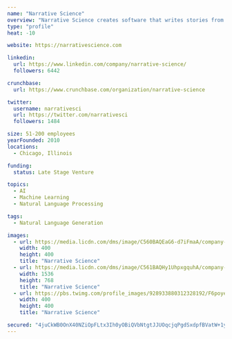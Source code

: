 ```yaml
---
name: "Narrative Science"
overview: "Narrative Science creates software that writes stories from data to drive understanding and results. Powered by artificial intelligence, our technology automatically turns data into easy-to-understand reports, transforms statistics into stories, and converts numbers into knowledge."
type: "profile"
heat: -10

website: https://narrativescience.com

linkedin:
  url: https://www.linkedin.com/company/narrative-science/
  followers: 6442

crunchbase:
  url: https://www.crunchbase.com/organization/narrative-science

twitter:
  username: narrativesci
  url: https://twitter.com/narrativesci
  followers: 1484

size: 51-200 employees
yearFounded: 2010
locations:
  - Chicago, Illinois

funding:
  status: Late Stage Venture

topics:
  - AI
  - Machine Learning
  - Natural Language Processing

tags:
  - Natural Language Generation

images:
  - url: https://media.licdn.com/dms/image/C560BAQEaG6-d7iFmaA/company-logo_400_400/0?e=1574899200&v=beta&t=QQyMdJ8CU6xj3NgSGCLRMYyB2oi2zerUvI9Vw-JR3T8
    width: 400
    height: 400
    title: "Narrative Science"
  - url: https://media.licdn.com/dms/image/C561BAQHy1UhpxgquhA/company-background_10000/0?e=1566763200&v=beta&t=yvgNxcd5mSQtfisNsxNpJ4ng_vYCZBm6ALSjue3twvs
    width: 1536
    height: 768
    title: "Narrative Science"
  - url: https://pbs.twimg.com/profile_images/928933880312328192/F6poyeGJ_400x400.jpg
    width: 400
    height: 400
    title: "Narrative Science"

secured: "4juCkWB0OnX40NZiOpFLtx3Ih0yOBiQVbNtgtJJUOqcjqPgdSxdpfBVatW+1ynX27+3/gJWbJHJKy3LxpMHNlW9RwFs8/M/RmsapAaBN2wV0MuQqXndRKzEOocyW6hm+V+eP4I6lwcHtAmvnHO9wBV8pigLv4uUtgmnL3sEqnNsUDdJnISfEmJ9TG0NrRsdZKMI5vZttqh5wJCh18PANRts7fnJxxEcD3jEqqf83JI+jOATudi5N/nLosiaPk7vPuVZSr6XV01ntQnC6SNWXqFoE/2PR1r8QqSUPCnENx8YBYKHjyyJ8m/RptaRNvDTX;INv3XGCXM8cr2TA8R0g9iw=="
---
```


